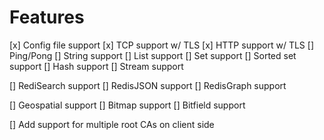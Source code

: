 # Features

[x] Config file support
[x] TCP support w/ TLS
[x] HTTP support w/ TLS
[] Ping/Pong
[] String support
[] List support
[] Set support
[] Sorted set support
[] Hash support
[] Stream support

[] RediSearch support
[] RedisJSON support
[] RedisGraph support

[] Geospatial support
[] Bitmap support
[] Bitfield support

[] Add support for multiple root CAs on client side